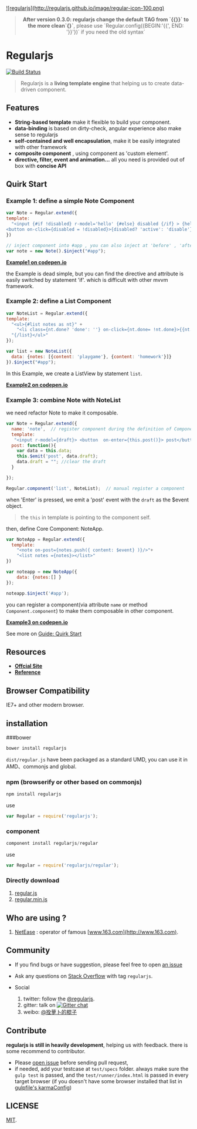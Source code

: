<a href="http://regularjs.github.io">
  ![regularjs](http://regularjs.github.io/image/regular-icon-100.png)
</a>

> <p align='center'><b>After version 0.3.0: regularjs change the default TAG from `{{}}` to the more clean`{}`</b>, please use `Regular.config({BEGIN:'{{', END: '}}'})` if you need the old syntax`</p>

# Regularjs


[![Build Status](http://img.shields.io/travis/regularjs/regular/master.svg?style=flat-square)](http://travis-ci.org/regularjs/regular)

> Regularjs is a __living template engine__ that helping us to create data-driven component.




## Features

- __String-based template__ make it flexible to build your component.
- __data-binding__ is based on dirty-check, angular experience also make sense to regularjs
- __self-contained and well encapsulation__, make it be easily integrated with other framework
- __composite component__ , using component as 'custom element'.
- __directive, filter, event and animation...__  all you need is provided out of box with __concise API__



## Quirk Start

### Example 1: __define a simple Note Component__

```javascript
var Note = Regular.extend({
template: 
  "<input {#if !disabled} r-model='hello' {#else} disabled {/if} > {hello} \
<button on-click={disabled = !disabled}>{disabled? 'active': 'disable'} it</button>"
})

// inject component into #app , you can also inject at 'before' , 'after', 'top'.
var note = new Note().$inject("#app"); 

```

__[Example1 on codepen.io](http://codepen.io/leeluolee/pen/JqAaH)__

 the Example is dead simple, but you can find the directive and attribute is easily switched by statement 'if'. which is difficult with other mvvm framework. 


### Example 2: __define a List Component__

```javascript
var NoteList = Regular.extend({
template: 
  "<ul>{#list notes as nt}" +
    "<li class={nt.done? 'done': ''} on-click={nt.done= !nt.done}>{{nt.content}}</li>" + 
  "{/list}</ul>"
});

var list = new NoteList({
  data: {notes: [{content: 'playgame'}, {content: 'homework'}]}
}).$inject("#app");


```

In this Example, we create a ListView by statement `list`. 

__[Example2 on codepen.io](http://codepen.io/leeluolee/pen/mAKlL)__


### Example 3: combine Note with NoteList

we need refactor Note to make it composable.

```javascript
var Note = Regular.extend({
  name: 'note',  // register component during the definition of Component
  template: 
   "<input r-model={draft}> <button  on-enter={this.post()}> post</button>", 
  post: function(){
    var data = this.data;
    this.$emit('post', data.draft);
    data.draft = ""; //clear the draft
  }

});

Regular.component('list', NoteList);  // manual register a component

```
when 'Enter' is pressed, we emit a 'post' event with the `draft` as the $event object. 

> the `this` in template is pointing to the component self. 

then, define Core Component: NoteApp.

```javascript
var NoteApp = Regular.extend({
  template: 
    "<note on-post={notes.push({ content: $event} )}/>"+ 
    "<list notes ={notes}></list>"
})

var noteapp = new NoteApp({
    data: {notes:[] }
});

noteapp.$inject('#app');

```

you can register a component(via attribute `name` or method `Component.component`) to make them composable in other component.

__[Example3 on codepen.io](http://codepen.io/leeluolee/pen/bqkLp)__


See more on [Guide: Quirk Start](http://regularjs.github.io/guide/en/getting-start/README.html)

## Resources

* __[Offcial Site ](http://regularjs.github.io)__
* __[Reference ](http://regularjs.github.io/reference)__


## Browser Compatibility

IE7+ and other modern browser. 


## installation

###bower

```javascript
bower install regularjs
```

`dist/regular.js` have been packaged as a standard UMD, you can use it in AMD、commonjs and global.

### npm (browserify or other based on commonjs)

```js
npm install regularjs
```

use

```js
var Regular = require('regularjs');
```


### component

```js
component install regularjs/regular
```
use

```js
var Regular = require('regularjs/regular');
```



### Directly download

1. [regular.js](https://rawgit.com/regularjs/regular/master/dist/regular.js)
2. [regular.min.js](https://rawgit.com/regularjs/regular/master/dist/regular.min.js)


## Who are using ?

1. [NetEase](https://github.com/NetEase) : operator of famous [www.163.com](http://www.163.com).



## Community

* If you find bugs or have suggestion, please feel free to open [an issue](https://github.com/regularjs/regular/issues)

* Ask any questions on [Stack Overflow](http://stackoverflow.com/questions/tagged/regularjs) with tag `regularjs`. 

* Social 
  1. twitter: follow the [@regularjs](https://twitter.com/regularjs). 
  3. gitter: talk on [![Gitter chat](https://badges.gitter.im/regularjs/regular.png)](https://gitter.im/regularjs/regular)
  2. weibo: [@拴萝卜的棍子](http://weibo.com/luobolee)

## Contribute

__regularjs is still in heavily development__, helping us with feedback. there is some recommend to contributor.

* Please [open issue](https://github.com/regularjs/regular/issues) before sending pull request, 
* if needed, add your testcase at `test/specs` folder. always make sure the `gulp test` is passed, and the `test/runner/index.html` is passed in every target browser (if you doesn't have some browser installed that list in [gulpfile's karmaConfig](https://github.com/regularjs/regular/blob/master/gulpfile.js#L30))



## LICENSE

[MIT](https://github.com/regularjs/regular/blob/master/LICENSE).



